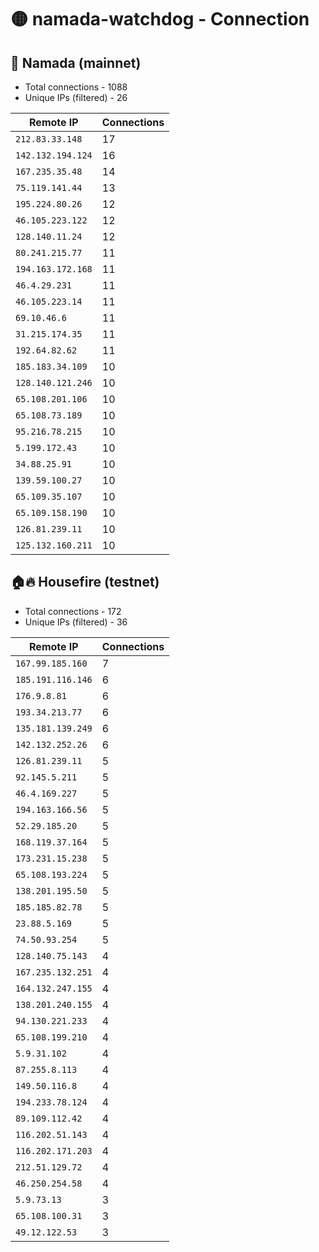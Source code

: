 # 🟡 namada-watchdog - Connection

## 🚀 Namada (mainnet)
- Total connections - 1088
- Unique IPs (filtered) - 26

| Remote IP | Connections |
|-----------|-------------|
| `212.83.33.148` | 17 |
| `142.132.194.124` | 16 |
| `167.235.35.48` | 14 |
| `75.119.141.44` | 13 |
| `195.224.80.26` | 12 |
| `46.105.223.122` | 12 |
| `128.140.11.24` | 12 |
| `80.241.215.77` | 11 |
| `194.163.172.168` | 11 |
| `46.4.29.231` | 11 |
| `46.105.223.14` | 11 |
| `69.10.46.6` | 11 |
| `31.215.174.35` | 11 |
| `192.64.82.62` | 11 |
| `185.183.34.109` | 10 |
| `128.140.121.246` | 10 |
| `65.108.201.106` | 10 |
| `65.108.73.189` | 10 |
| `95.216.78.215` | 10 |
| `5.199.172.43` | 10 |
| `34.88.25.91` | 10 |
| `139.59.100.27` | 10 |
| `65.109.35.107` | 10 |
| `65.109.158.190` | 10 |
| `126.81.239.11` | 10 |
| `125.132.160.211` | 10 |

## 🏠🔥 Housefire (testnet)

- Total connections - 172
- Unique IPs (filtered) - 36

| Remote IP | Connections |
|-----------|-------------|
| `167.99.185.160` | 7 |
| `185.191.116.146` | 6 |
| `176.9.8.81` | 6 |
| `193.34.213.77` | 6 |
| `135.181.139.249` | 6 |
| `142.132.252.26` | 6 |
| `126.81.239.11` | 5 |
| `92.145.5.211` | 5 |
| `46.4.169.227` | 5 |
| `194.163.166.56` | 5 |
| `52.29.185.20` | 5 |
| `168.119.37.164` | 5 |
| `173.231.15.238` | 5 |
| `65.108.193.224` | 5 |
| `138.201.195.50` | 5 |
| `185.185.82.78` | 5 |
| `23.88.5.169` | 5 |
| `74.50.93.254` | 5 |
| `128.140.75.143` | 4 |
| `167.235.132.251` | 4 |
| `164.132.247.155` | 4 |
| `138.201.240.155` | 4 |
| `94.130.221.233` | 4 |
| `65.108.199.210` | 4 |
| `5.9.31.102` | 4 |
| `87.255.8.113` | 4 |
| `149.50.116.8` | 4 |
| `194.233.78.124` | 4 |
| `89.109.112.42` | 4 |
| `116.202.51.143` | 4 |
| `116.202.171.203` | 4 |
| `212.51.129.72` | 4 |
| `46.250.254.58` | 4 |
| `5.9.73.13` | 3 |
| `65.108.100.31` | 3 |
| `49.12.122.53` | 3 |

